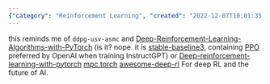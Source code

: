 ```yaml
---
{"category": "Reinforcement Learning", "created": "2022-12-07T10:01:35.131Z", "date": "2022-12-07 10:01:35", "description": "This article delves into Reinforcement Learning (RL), trajectory prediction, and model predictive control. It highlights related projects such as ddpg-usv-asmc, Deep-Reinforcement-Learning-Algorithms-with-PyTorch, stable-baselines3, and PPO. Additionally, it provides further resources for exploring deep RL.", "modified": "2022-12-17T22:20:20.348Z", "tags": ["Reinforcement Learning", "Trajectory Prediction", "Model Predictive Control", "ddpg-usv-asmc", "Deep-Reinforcement-Learning-Algorithms-with-PyTorch", "stable-baselines3", "PPO"], "title": "RL, trajectory prediction, model predictive control"}
---
```

this reminds me of `ddpg-usv-asmc` and [Deep-Reinforcement-Learning-Algorithms-with-PyTorch](https://github.com/p-christ/Deep-Reinforcement-Learning-Algorithms-with-PyTorch) (is it? nope. it is [stable-baseline3](https://github.com/DLR-RM/stable-baselines3), containing [PPO](https://openai.com/blog/openai-baselines-ppo/) preferred by OpenAI when training InstructGPT) or [Deep-reinforcement-learning-with-pytorch](https://github.com/sweetice/Deep-reinforcement-learning-with-pytorch)
[mpc.torch](https://locuslab.github.io/mpc.pytorch/)
[awesome-deep-rl](https://github.com/tigerneil/awesome-deep-rl) For deep RL and the future of AI.